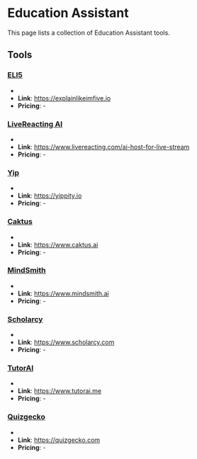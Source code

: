 # Education Assistant

This page lists a collection of Education Assistant tools.

## Tools

### [ELI5](https://explainlikeimfive.io)
-
- **Link**: https://explainlikeimfive.io
- **Pricing**: -

### [LiveReacting AI](https://www.livereacting.com/ai-host-for-live-stream)
-
- **Link**: https://www.livereacting.com/ai-host-for-live-stream
- **Pricing**: -

### [Yip](https://yippity.io)
-
- **Link**: https://yippity.io
- **Pricing**: -

### [Caktus](https://www.caktus.ai)
-
- **Link**: https://www.caktus.ai
- **Pricing**: -

### [MindSmith](https://www.mindsmith.ai)
-
- **Link**: https://www.mindsmith.ai
- **Pricing**: -

### [Scholarcy](https://www.scholarcy.com)
-
- **Link**: https://www.scholarcy.com
- **Pricing**: -

### [TutorAI](https://www.tutorai.me)
-
- **Link**: https://www.tutorai.me
- **Pricing**: -

### [Quizgecko](https://quizgecko.com)
-
- **Link**: https://quizgecko.com
- **Pricing**: -

